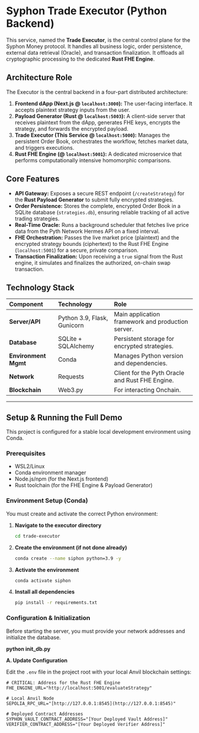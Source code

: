 # Syphon Trade Executor (Python Backend)

This service, named the **Trade Executor**, is the central control plane for the Syphon Money protocol. It handles all business logic, order persistence, external data retrieval (Oracle), and transaction finalization. It offloads all cryptographic processing to the dedicated **Rust FHE Engine**.

## Architecture Role

The Executor is the central backend in a four-part distributed architecture:

1.  **Frontend dApp (Next.js @ `localhost:3000`):** The user-facing interface. It accepts plaintext strategy inputs from the user.
2.  **Payload Generator (Rust @ `localhost:5003`):** A client-side server that receives plaintext from the dApp, generates FHE keys, encrypts the strategy, and forwards the encrypted payload.
3.  **Trade Executor (This Service @ `localhost:5000`):** Manages the persistent Order Book, orchestrates the workflow, fetches market data, and triggers executions.
4.  **Rust FHE Engine (@ `localhost:5001`):** A dedicated microservice that performs computationally intensive homomorphic comparisons.

## Core Features

* **API Gateway:** Exposes a secure REST endpoint (`/createStrategy`) for the **Rust Payload Generator** to submit fully encrypted strategies.
* **Order Persistence:** Stores the complete, encrypted Order Book in a SQLite database (`strategies.db`), ensuring reliable tracking of all active trading strategies.
* **Real-Time Oracle:** Runs a background scheduler that fetches live price data from the Pyth Network Hermes API on a fixed interval.
* **FHE Orchestration:** Passes the live market price (plaintext) and the encrypted strategy bounds (ciphertext) to the Rust FHE Engine (`localhost:5001`) for a secure, private comparison.
* **Transaction Finalization:** Upon receiving a `true` signal from the Rust engine, it simulates and finalizes the authorized, on-chain swap transaction.

## Technology Stack

| Component | Technology | Role |
| :--- | :--- | :--- |
| **Server/API** | Python 3.9, Flask, Gunicorn | Main application framework and production server. |
| **Database** | SQLite + SQLAlchemy | Persistent storage for encrypted strategies. |
| **Environment Mgmt** | Conda | Manages Python version and dependencies. |
| **Network** | Requests | Client for the Pyth Oracle and Rust FHE Engine. |
| **Blockchain** | Web3.py | For interacting Onchain. |

---

## Setup & Running the Full Demo

This project is configured for a stable local development environment using Conda.

### Prerequisites

* WSL2/Linux
* Conda environment manager
* Node.js/npm (for the Next.js frontend)
* Rust toolchain (for the FHE Engine & Payload Generator)

### Environment Setup (Conda)

You must create and activate the correct Python environment:

1.  **Navigate to the executor directory**
    ```bash
    cd trade-executor
    ```
2.  **Create the environment (if not done already)**
    ```bash
    conda create --name siphon python=3.9 -y
    ```
3.  **Activate the environment**
    ```bash
    conda activate siphon
    ```
4.  **Install all dependencies**
    ```bash
    pip install -r requirements.txt
    ```

### Configuration & Initialization

Before starting the server, you must provide your network addresses and initialize the database.

**python init_db.py**
    

**A. Update Configuration**

Edit the `.env` file in the project root with your local Anvil blockchain settings:

```dotenv
# CRITICAL: Address for the Rust FHE Engine
FHE_ENGINE_URL="http://localhost:5001/evaluateStrategy"

# Local Anvil Node
SEPOLIA_RPC_URL="[http://127.0.0.1:8545](http://127.0.0.1:8545)"

# Deployed Contract Addresses
SYPHON_VAULT_CONTRACT_ADDRESS="[Your Deployed Vault Address]"
VERIFIER_CONTRACT_ADDRESS="[Your Deployed Verifier Address]"